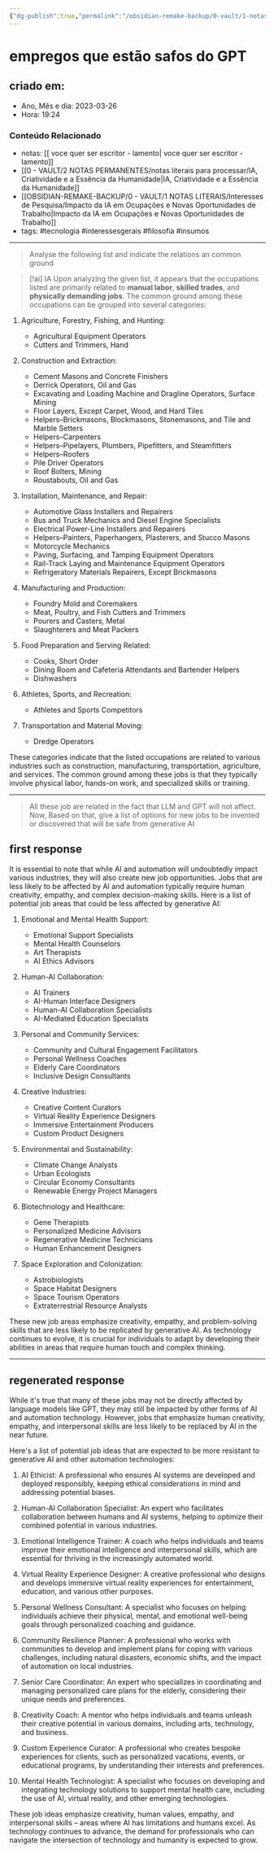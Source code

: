 ```yaml
---
{"dg-publish":true,"permalink":"/obsidian-remake-backup/0-vault/1-notas-literais/interesses-de-pesquisa/safe-jobs-from-the-ai-apocalypse/","tags":["tecnologia","interessesgerais","filosofia","insumos"],"dgHomeLink":true,"dgShowLocalGraph":true,"dgShowFileTree":true,"dgEnableSearch":true,"noteIcon":""}
---
```


# empregos que estão safos do GPT

## criado em: 
-  Ano, Mês e dia: 2023-03-26
- Hora: 19:24

### Conteúdo Relacionado
- notas: [[ voce quer ser escritor - lamento\| voce quer ser escritor - lamento]]
- [[0 - VAULT/2 NOTAS PERMANENTES/notas literais para processar/IA, Criatividade e a Essência da Humanidade\|IA, Criatividade e a Essência da Humanidade]]
- [[OBSIDIAN-REMAKE-BACKUP/0 - VAULT/1 NOTAS LITERAIS/Interesses de Pesquisa/Impacto da IA em Ocupações e Novas Oportunidades de Trabalho\|Impacto da IA em Ocupações e Novas Oportunidades de Trabalho]]
- tags: #tecnologia #interessesgerais #filosofia #insumos
---

>Analyse the following list and indicate the relations an common ground 


> [!ai] IA
> Upon analyzing the given list, it appears that the occupations listed are primarily related to **manual labor**, **skilled trades**, and **physically demanding jobs**. The common ground among these occupations can be grouped into several categories:

1.  Agriculture, Forestry, Fishing, and Hunting:
    
    -   Agricultural Equipment Operators
    -   Cutters and Trimmers, Hand
2.  Construction and Extraction:
    
    -   Cement Masons and Concrete Finishers
    -   Derrick Operators, Oil and Gas
    -   Excavating and Loading Machine and Dragline Operators, Surface Mining
    -   Floor Layers, Except Carpet, Wood, and Hard Tiles
    -   Helpers–Brickmasons, Blockmasons, Stonemasons, and Tile and Marble Setters
    -   Helpers–Carpenters
    -   Helpers–Pipelayers, Plumbers, Pipefitters, and Steamfitters
    -   Helpers–Roofers
    -   Pile Driver Operators
    -   Roof Bolters, Mining
    -   Roustabouts, Oil and Gas
3.  Installation, Maintenance, and Repair:
    
    -   Automotive Glass Installers and Repairers
    -   Bus and Truck Mechanics and Diesel Engine Specialists
    -   Electrical Power-Line Installers and Repairers
    -   Helpers–Painters, Paperhangers, Plasterers, and Stucco Masons
    -   Motorcycle Mechanics
    -   Paving, Surfacing, and Tamping Equipment Operators
    -   Rail-Track Laying and Maintenance Equipment Operators
    -   Refrigeratory Materials Repairers, Except Brickmasons
4.  Manufacturing and Production:
    
    -   Foundry Mold and Coremakers
    -   Meat, Poultry, and Fish Cutters and Trimmers
    -   Pourers and Casters, Metal
    -   Slaughterers and Meat Packers
5.  Food Preparation and Serving Related:
    
    -   Cooks, Short Order
    -   Dining Room and Cafeteria Attendants and Bartender Helpers
    -   Dishwashers
6.  Athletes, Sports, and Recreation:
    
    -   Athletes and Sports Competitors
7.  Transportation and Material Moving:
    
    -   Dredge Operators

These categories indicate that the listed occupations are related to various industries such as construction, manufacturing, transportation, agriculture, and services. The common ground among these jobs is that they typically involve physical labor, hands-on work, and specialized skills or training.

---

>All these job are related in the fact that LLM and GPT will not affect. Now, Based on that, give a list of options for new jobs to be invented or discovered that will be safe from generative AI

## first response

It is essential to note that while AI and automation will undoubtedly impact various industries, they will also create new job opportunities. Jobs that are less likely to be affected by AI and automation typically require human creativity, empathy, and complex decision-making skills. Here is a list of potential job areas that could be less affected by generative AI:

1.  Emotional and Mental Health Support:
    
    -   Emotional Support Specialists
    -   Mental Health Counselors
    -   Art Therapists
    -   AI Ethics Advisors
2.  Human-AI Collaboration:
    
    -   AI Trainers
    -   AI-Human Interface Designers
    -   Human-AI Collaboration Specialists
    -   AI-Mediated Education Specialists
3.  Personal and Community Services:
    
    -   Community and Cultural Engagement Facilitators
    -   Personal Wellness Coaches
    -   Elderly Care Coordinators
    -   Inclusive Design Consultants
4.  Creative Industries:
    
    -   Creative Content Curators
    -   Virtual Reality Experience Designers
    -   Immersive Entertainment Producers
    -   Custom Product Designers
5.  Environmental and Sustainability:
    
    -   Climate Change Analysts
    -   Urban Ecologists
    -   Circular Economy Consultants
    -   Renewable Energy Project Managers
6.  Biotechnology and Healthcare:
    
    -   Gene Therapists
    -   Personalized Medicine Advisors
    -   Regenerative Medicine Technicians
    -   Human Enhancement Designers
7.  Space Exploration and Colonization:
    
    -   Astrobiologists
    -   Space Habitat Designers
    -   Space Tourism Operators
    -   Extraterrestrial Resource Analysts

These new job areas emphasize creativity, empathy, and problem-solving skills that are less likely to be replicated by generative AI. As technology continues to evolve, it is crucial for individuals to adapt by developing their abilities in areas that require human touch and complex thinking.

---

## regenerated response

While it's true that many of these jobs may not be directly affected by language models like GPT, they may still be impacted by other forms of AI and automation technology. However, jobs that emphasize human creativity, empathy, and interpersonal skills are less likely to be replaced by AI in the near future.

Here's a list of potential job ideas that are expected to be more resistant to generative AI and other automation technologies:

1.  AI Ethicist: A professional who ensures AI systems are developed and deployed responsibly, keeping ethical considerations in mind and addressing potential biases.
    
2.  Human-AI Collaboration Specialist: An expert who facilitates collaboration between humans and AI systems, helping to optimize their combined potential in various industries.
    
3.  Emotional Intelligence Trainer: A coach who helps individuals and teams improve their emotional intelligence and interpersonal skills, which are essential for thriving in the increasingly automated world.
    
4.  Virtual Reality Experience Designer: A creative professional who designs and develops immersive virtual reality experiences for entertainment, education, and various other purposes.
    
5.  Personal Wellness Consultant: A specialist who focuses on helping individuals achieve their physical, mental, and emotional well-being goals through personalized coaching and guidance.
    
6.  Community Resilience Planner: A professional who works with communities to develop and implement plans for coping with various challenges, including natural disasters, economic shifts, and the impact of automation on local industries.
    
7.  Senior Care Coordinator: An expert who specializes in coordinating and managing personalized care plans for the elderly, considering their unique needs and preferences.
    
8.  Creativity Coach: A mentor who helps individuals and teams unleash their creative potential in various domains, including arts, technology, and business.
    
9.  Custom Experience Curator: A professional who creates bespoke experiences for clients, such as personalized vacations, events, or educational programs, by understanding their interests and preferences.
    
10.  Mental Health Technologist: A specialist who focuses on developing and integrating technology solutions to support mental health care, including the use of AI, virtual reality, and other emerging technologies.
    

These job ideas emphasize creativity, human values, empathy, and interpersonal skills – areas where AI has limitations and humans excel. As technology continues to advance, the demand for professionals who can navigate the intersection of technology and humanity is expected to grow.